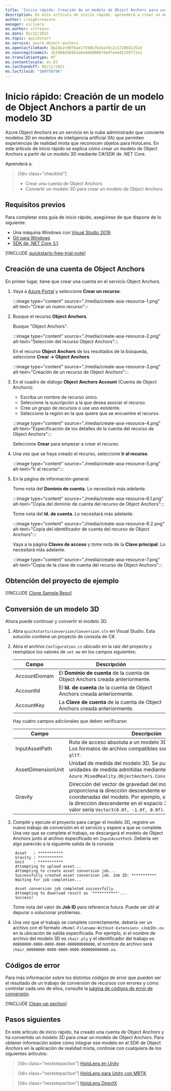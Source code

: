 ```yaml
---
title: 'Inicio rápido: Creación de un modelo de Object Anchors para usarlo en una aplicación'
description: En este artículo de inicio rápido, aprenderá a crear un modelo de Object Anchors a partir de un modelo 3D.
author: craigktreasure
manager: virivera
ms.author: crtreasu
ms.date: 02/22/2021
ms.topic: quickstart
ms.service: azure-object-anchors
ms.openlocfilehash: bb2de2c9076ae17598b761ba7dc2c17286d1352d
ms.sourcegitcommit: 1b19b8d303b3abe4d4d08bfde0fee441159771e1
ms.translationtype: HT
ms.contentlocale: es-ES
ms.lasthandoff: 05/11/2021
ms.locfileid: "109750796"
---
```

# <a name="quickstart-create-an-object-anchors-model-from-a-3d-model"></a>Inicio rápido: Creación de un modelo de Object Anchors a partir de un modelo 3D

Azure Object Anchors es un servicio en la nube administrado que convierte modelos 3D en modelos de inteligencia artificial (IA) que permiten experiencias de realidad mixta que reconocen objetos para HoloLens. En este artículo de inicio rápido se explica cómo crear un modelo de Object Anchors a partir de un modelo 3D mediante C#/SDK de .NET Core.

Aprenderá a:

> [!div class="checklist"]
> * Crear una cuenta de Object Anchors
> * Convertir un modelo 3D para crear un modelo de Object Anchors

## <a name="prerequisites"></a>Requisitos previos

Para completar esta guía de inicio rápido, asegúrese de que dispone de lo siguiente:

* Una máquina Windows con <a href="https://www.visualstudio.com/downloads/" target="_blank">Visual Studio 2019</a>.
* <a href="https://git-scm.com" target="_blank">Git para Windows</a>
* <a href="https://dotnet.microsoft.com/download/dotnet-core/3.1">SDK de .NET Core 3.1</a>.

[!INCLUDE [quickstarts-free-trial-note](../../../includes/quickstarts-free-trial-note.md)]

## <a name="create-an-object-anchors-account"></a>Creación de una cuenta de Object Anchors

En primer lugar, tiene que crear una cuenta en el servicio Object Anchors.

1. Vaya a [Azure Portal](https://portal.azure.com/) y seleccione **Crear un recurso**.

   :::image type="content" source="./media/create-aoa-resource-1.png" alt-text="Crear un nuevo recurso":::

2. Busque el recurso **Object Anchors**.

   Busque "Object Anchors".

   :::image type="content" source="./media/create-aoa-resource-2.png" alt-text="Selección del recurso Object Anchors":::

   En el recurso **Object Anchors** de los resultados de la búsqueda, seleccione **Crear -> Object Anchors**.

   :::image type="content" source="./media/create-aoa-resource-3.png" alt-text="Creación de un recurso de Object Anchors":::

3. En el cuadro de diálogo **Object Anchors Account** (Cuenta de Object Anchors):
    * Escriba un nombre de recurso único.
    * Seleccione la suscripción a la que desea asociar el recurso.
    * Cree un grupo de recursos o use uno existente.
    * Seleccione la región en la que quiere que se encuentre el recurso.

    :::image type="content" source="./media/create-aoa-resource-4.png" alt-text="Especificación de los detalles de la cuenta del recurso de Object Anchors":::

    Seleccione **Crear** para empezar a crear el recurso.

4. Una vez que se haya creado el recurso, seleccione **Ir al recurso**.

   :::image type="content" source="./media/create-aoa-resource-5.png" alt-text="Ir al recurso":::

5. En la página de información general:

   Tome nota del **Dominio de cuenta**. Lo necesitará más adelante.

   :::image type="content" source="./media/create-aoa-resource-6.1.png" alt-text="Copia del dominio de cuenta del recurso de Object Anchors":::

   Tome nota del **Id. de cuenta**. Lo necesitará más adelante.

   :::image type="content" source="./media/create-aoa-resource-6.2.png" alt-text="Copia del identificador de cuenta del recurso de Object Anchors":::

   Vaya a la página **Claves de acceso** y tome nota de la **Clave principal**. Lo necesitará más adelante.

   :::image type="content" source="./media/create-aoa-resource-7.png" alt-text="Copia de la clave de cuenta del recurso de Object Anchors":::

## <a name="get-the-sample-project"></a>Obtención del proyecto de ejemplo

[!INCLUDE [Clone Sample Repo](../../../includes/object-anchors-clone-sample-repository.md)]

## <a name="convert-a-3d-model"></a>Conversión de un modelo 3D

Ahora puede continuar y convertir el modelo 3D.

1. Abra `quickstarts/conversion/Conversion.sln` en Visual Studio. Esta solución contiene un proyecto de consola de C#.

2. Abra el archivo `Configuration.cs` ubicado en la raíz del proyecto y reemplace los valores de `set-me` en los campos siguientes:

   | Campo         | Descripción                                                         |
   |---------------|---------------------------------------------------------------------|
   | AccountDomain | El **Dominio de cuenta** de la cuenta de Object Anchors creada anteriormente. |
   | AccountId     | El **Id. de cuenta** de la cuenta de Object Anchors creada anteriormente.     |
   | AccountKey    | La **Clave de cuenta** de la cuenta de Object Anchors creada anteriormente.     |

   Hay cuatro campos adicionales que deben verificarse:

    | Campo                    | Descripción                       |
    | ---                      | ---                               |
    | InputAssetPath           | Ruta de acceso absoluta a un modelo 3D en la máquina local. Los formatos de archivo compatibles son `fbx`, `ply`, `obj`, `glb` y `gltf`. |
    | AssetDimensionUnit       | Unidad de medida del modelo 3D. Se puede acceder a todas las unidades de medida admitidas mediante la enumeración `Azure.MixedReality.ObjectAnchors.Conversion.AssetLengthUnit`. |
    | Gravity                  | Dirección del vector de gravedad del modelo 3D. Este vector 3D proporciona la dirección descendente en el sistema de coordenadas del modelo. Por ejemplo, si `y` negativo representa la dirección descendente en el espacio 3D del modelo, este valor sería `Vector3(0.0f, -1.0f, 0.0f)`. |

3. Compile y ejecute el proyecto para cargar el modelo 3D, registre un nuevo trabajo de conversión en el servicio y espere a que se complete. Una vez que se complete el trabajo, se descargará el modelo de Object Anchors junto al archivo especificado en `InputAssetPath`. Debería ver algo parecido a la siguiente salida de la consola:

   ```shell
    Asset   : ***********
    Gravity : ***********
    Unit    : ***********
    Attempting to upload asset...
    Attempting to create asset conversion job...
    Successfully created asset conversion job. Job ID: ***********
    Waiting for job completion...

    Asset conversion job completed successfully.
    Attempting to download result as '***********'...
    Success!
   ```

   Tome nota del valor de **Job ID** para referencia futura. Puede ser útil al depurar o solucionar problemas.

4. Una vez que el trabajo se complete correctamente, debería ver un archivo con el formato `<Model-Filename-Without-Extension>_<JobID>.ou` en la ubicación de salida especificada. Por ejemplo, si el nombre de archivo del modelo 3D es `chair.ply` y el identificador del trabajo es `00000000-0000-0000-0000-000000000000`, el nombre de archivo será `chair_00000000-0000-0000-0000-000000000000.ou`.

## <a name="error-codes"></a>Códigos de error
Para más información sobre los distintos códigos de error que pueden ser el resultado de un trabajo de conversión de recursos con errores y cómo controlar cada uno de ellos, consulte la [página de códigos de error de conversión](..\model-conversion-error-codes.md).

[!INCLUDE [Clean-up section](../../../includes/clean-up-section-portal.md)]

## <a name="next-steps"></a>Pasos siguientes

En este artículo de inicio rápido, ha creado una cuenta de Object Anchors y ha convertido un modelo 3D para crear un modelo de Object Anchors. Para obtener información sobre cómo integrar ese modelo en el SDK de Object Anchors en la aplicación de realidad mixta, continúe con cualquiera de los siguientes artículos:

> [!div class="nextstepaction"]
> [HoloLens en Unity](get-started-unity-hololens.md)

> [!div class="nextstepaction"]
> [HoloLens para Unity con MRTK](get-started-unity-hololens-mrtk.md)

> [!div class="nextstepaction"]
> [HoloLens DirectX](get-started-hololens-directx.md)
